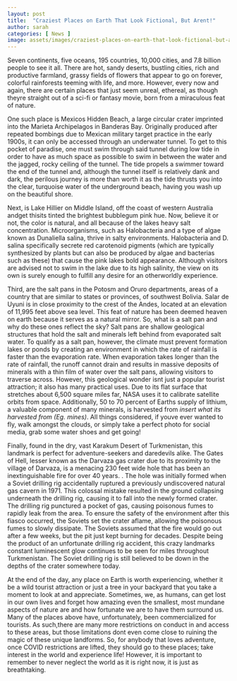 ```yaml
---
layout: post
title:  "Craziest Places on Earth That Look Fictional, But Arent!"
author: sarah
categories: [ News ]
image: assets/images/craziest-places-on-earth-that-look-fictional-but-arent.png
---
```


Seven continents, five oceans, 195 countries, 10,000 cities, and 7.8 billion people to see it all. There are hot, sandy deserts, bustling cities, rich and productive farmland, grassy fields of flowers that appear to go on forever, colorful rainforests teeming with life, and more. However, every now and again, there are certain places that just seem unreal, ethereal, as though theyre straight out of a sci-fi or fantasy movie, born from a miraculous feat of nature.  

One such place is Mexicos Hidden Beach, a large circular crater imprinted into the Marieta Archipelagos in Banderas Bay. Originally produced after repeated bombings due to Mexican military target practice in the early 1900s, it can only be accessed through an underwater tunnel. To get to this pocket of paradise, one must swim through said tunnel during low tide in order to have as much space as possible to swim in between the water and the jagged, rocky ceiling of the tunnel. The tide propels a swimmer toward the end of the tunnel and, although the tunnel itself is relatively dank and dark, the perilous journey is more than worth it as the tide thrusts you into the clear, turquoise water of the underground beach, having you wash up on the beautiful shore.

Next, is Lake Hillier on Middle Island, off the coast of western Australia andget thisits tinted the brightest bubblegum pink hue. Now, believe it or not, the color is natural, and all because of the lakes heavy salt concentration. Microorganisms, such as Halobacteria and a type of algae known as Dunaliella salina, thrive in salty environments. Halobacteria and D. salina specifically secrete red carotenoid pigments (which are typically synthesized by plants but can also be produced by algae and bacterias such as these) that cause the pink lakes bold appearance. Although visitors are advised not to swim in the lake due to its high salinity, the view on its own is surely enough to fulfill any desire for an otherworldly experience.

Third, are the salt pans in the Potosm and Oruro departments, areas of a country that are similar to states or provinces, of southwest Bolivia. Salar de Uyuni is in close proximity to the crest of the Andes, located at an elevation of 11,995 feet above sea level. This feat of nature has been deemed heaven on earth because it serves as a natural mirror. So, what is a salt pan and why do these ones reflect the sky? Salt pans are shallow geological structures that hold the salt and minerals left behind from evaporated salt water. To qualify as a salt pan, however, the climate must prevent formation lakes or ponds by creating an environment in which the rate of rainfall is faster than the evaporation rate. When evaporation takes longer than the rate of rainfall, the runoff cannot drain and results in massive deposits of minerals with a thin film of water over the salt pans, allowing visitors to traverse across. However, this geological wonder isnt just a popular tourist attraction; it also has many practical uses. Due to its flat surface that stretches about 6,500 square miles far, NASA uses it to calibrate satellite orbits from space. Additionally, 50 to 70 percent of Earths supply of lithium, a valuable component of many minerals, is harvested from *insert what its harvested from (Eg. mines)*. All things considered, if youve ever wanted to fly, walk amongst the clouds, or simply take a perfect photo for social media, grab some water shoes and get going!

Finally, found in the dry, vast Karakum Desert of Turkmenistan, this landmark is perfect for adventure-seekers and daredevils alike. The Gates of Hell, lesser known as the Darvaza gas crater due to its proximity to the village of Darvaza, is a menacing 230 feet wide hole that has been an inextinguishable fire for over 40 years. \. The hole was initially formed when a Soviet drilling rig accidentally ruptured a previously undiscovered natural gas cavern in 1971. This colossal mistake resulted in the ground collapsing underneath the drilling rig, causing it to fall into the newly formed crater. The drilling rig punctured a pocket of gas, causing poisonous fumes to rapidly leak from the area. To ensure the safety of the environment after this fiasco occurred, the Soviets set the crater aflame, allowing the poisonous fumes to slowly dissipate. The Soviets assumed that the fire would go out after a few weeks, but the pit just kept burning for decades. Despite being the product of an unfortunate drilling rig accident, this crazy landmarks constant luminescent glow continues to be seen for miles throughout Turkmenistan. The Soviet drilling rig is still believed to be down in the depths of the crater somewhere today.

At the end of the day, any place on Earth is worth experiencing, whether it be a wild tourist attraction or just a tree in your backyard that you take a moment to look at and appreciate. Sometimes, we, as humans, can get lost in our own lives and forget how amazing even the smallest, most mundane aspects of nature are and how fortunate we are to have them surround us. Many of the places above have, unfortunately, been commercialized for tourists. As such,there are many more restrictions on conduct in and access to these areas, but those limitations dont even come close to ruining the magic of these unique landforms. So, for anybody that loves adventure, once COVID restrictions are lifted, they should go to these places; take interest in the world and experience life! However, it is important to remember to never neglect the world as it is right now, it is just as breathtaking.


